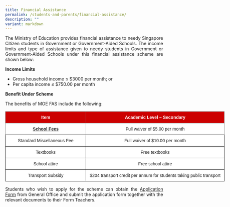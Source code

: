 ```yaml
---
title: Financial Assistance
permalink: /students-and-parents/financial-assistance/
description: ""
variant: markdown
---
```

<p style="text-align: justify;">The Ministry of Education provides financial assistance to needy Singapore Citizen students in Government or Government-Aided Schools. The income limits and type of assistance given to needy students in Government or Government-Aided Schools under this financial assistance scheme are shown below:</p>

**Income Limits**

*   Gross household income ≤ $3000 per month; or
*   Per capita income ≤ $750.00 per month

**Benefit Under Scheme**

The benefits of MOE FAS include the following:

<style type="text/css">
.tg  {border-collapse:collapse;border-spacing:0;}
.tg td{border-color:black;border-style:solid;border-width:1px;font-family:Arial, sans-serif;font-size:14px;
  overflow:hidden;padding:10px 5px;word-break:normal;}
.tg th{border-color:black;border-style:solid;border-width:1px;font-family:Arial, sans-serif;font-size:14px;
  font-weight:normal;overflow:hidden;padding:10px 5px;word-break:normal;}
.tg .tg-4u3x{background-color:#C00;border-color:inherit;color:#FFF;font-weight:bold;text-align:center;vertical-align:middle}
.tg .tg-2atv{background-color:#C00;border-color:inherit;color:#FFF;font-weight:bold;text-align:center;vertical-align:top}
.tg .tg-3zum{background-color:#FFF;border-color:inherit;color:#222;font-weight:bold;text-align:center;text-decoration:underline;
  vertical-align:middle}
.tg .tg-gktn{background-color:#FFF;border-color:inherit;color:#222;text-align:center;vertical-align:middle}
.tg .tg-a3j2{background-color:#FFF;color:#222;text-align:center;vertical-align:middle}
</style>
<table class="tg" style="undefined;table-layout: fixed; width: 700px">
<colgroup>
<col style="width: 269px">
<col style="width: 469px">
</colgroup>
<thead>
  <tr>
    <th class="tg-4u3x"><span style="color:#FFF;background-color:#C00">Item</span></th>
    <th class="tg-2atv">Academic Level – Secondary</th>
  </tr>
</thead>
<tbody>
  <tr>
    <td class="tg-3zum"><span style="color:#222;background-color:transparent">School Fees</span></td>
    <td class="tg-gktn"><span style="color:#222;background-color:transparent">Full waiver of $5.00 per month</span></td>
  </tr>
  <tr>
    <td class="tg-a3j2"><span style="color:#222;background-color:transparent">Standard Miscellaneous Fee</span></td>
    <td class="tg-a3j2"><span style="color:#222;background-color:transparent">Full waiver of $10.00 per month</span></td>
  </tr>
  <tr>
    <td class="tg-a3j2"><span style="color:#222;background-color:transparent">Textbooks</span></td>
    <td class="tg-a3j2"><span style="color:#222;background-color:transparent">Free textbooks</span></td>
  </tr>
  <tr>
    <td class="tg-a3j2"><span style="color:#222;background-color:transparent">School attire</span></td>
    <td class="tg-a3j2"><span style="color:#222;background-color:transparent">Free school attire</span></td>
  </tr>
  <tr>
    <td class="tg-a3j2"><span style="color:#222;background-color:transparent">Transport Subsidy</span></td>
    <td class="tg-a3j2"><span style="color:#222;background-color:transparent">$204 transport credit per annum for students taking public transport</span></td>
  </tr>
</tbody>
</table>


<p style="text-align: justify;">Students who wish to apply for the scheme can obtain the&nbsp;<a href="/files/FAS/2024_MOE_FAS_Application_Form.pdf" target="_blank">Application Form</a>&nbsp;from General Office and submit the application form together with the relevant documents to their Form Teachers.</p>
